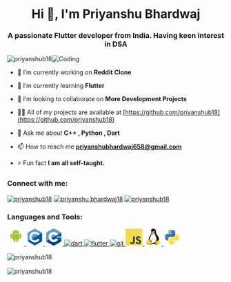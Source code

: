 <h1 align="center">Hi 👋, I'm Priyanshu Bhardwaj</h1>
<h3 align="center">A passionate Flutter developer from India. Having keen interest in DSA</h3>
<img align="right" alt="Coding" width="400" src="https://media1.giphy.com/media/Ll22OhMLAlVDb8UQWe/giphy.gif?cid=6c09b952dg4o954lnn9omk029dhap31ru6yiulawyquqbvej&ep=v1_internal_gif_by_id&rid=giphy.gif&ct=s”>

<p align="left"> <img src="https://komarev.com/ghpvc/?username=priyanshub18&label=Profile%20views&color=0e75b6&style=flat" alt="priyanshub18" /> </p>

- 🔭 I’m currently working on **Reddit Clone**

- 🌱 I’m currently learning **Flutter**

- 👯 I’m looking to collaborate on **More Development Projects**

- 👨‍💻 All of my projects are available at [https://github.com/priyanshub18](https://github.com/priyanshub18)

- 💬 Ask me about **C++ , Python , Dart**

- 📫 How to reach me **priyanshubhardwaj658@gmail.com**

- ⚡ Fun fact **I am all self-taught.**

<h3 align="left">Connect with me:</h3>
<p align="left">
<a href="https://linkedin.com/in/priyanshub18" target="blank"><img align="center" src="https://raw.githubusercontent.com/rahuldkjain/github-profile-readme-generator/master/src/images/icons/Social/linked-in-alt.svg" alt="priyanshub18" height="30" width="40" /></a>
<a href="https://instagram.com/priyanshu.bhardwaj18" target="blank"><img align="center" src="https://raw.githubusercontent.com/rahuldkjain/github-profile-readme-generator/master/src/images/icons/Social/instagram.svg" alt="priyanshu.bhardwaj18" height="30" width="40" /></a>
<a href="https://www.leetcode.com/priyanshub18" target="blank"><img align="center" src="https://raw.githubusercontent.com/rahuldkjain/github-profile-readme-generator/master/src/images/icons/Social/leet-code.svg" alt="priyanshub18" height="30" width="40" /></a>
</p>

<h3 align="left">Languages and Tools:</h3>
<p align="left"> <a href="https://developer.android.com" target="_blank" rel="noreferrer"> <img src="https://raw.githubusercontent.com/devicons/devicon/master/icons/android/android-original-wordmark.svg" alt="android" width="40" height="40"/> </a> <a href="https://www.cprogramming.com/" target="_blank" rel="noreferrer"> <img src="https://raw.githubusercontent.com/devicons/devicon/master/icons/c/c-original.svg" alt="c" width="40" height="40"/> </a> <a href="https://www.w3schools.com/cpp/" target="_blank" rel="noreferrer"> <img src="https://raw.githubusercontent.com/devicons/devicon/master/icons/cplusplus/cplusplus-original.svg" alt="cplusplus" width="40" height="40"/> </a> <a href="https://dart.dev" target="_blank" rel="noreferrer"> <img src="https://www.vectorlogo.zone/logos/dartlang/dartlang-icon.svg" alt="dart" width="40" height="40"/> </a> <a href="https://flutter.dev" target="_blank" rel="noreferrer"> <img src="https://www.vectorlogo.zone/logos/flutterio/flutterio-icon.svg" alt="flutter" width="40" height="40"/> </a> <a href="https://git-scm.com/" target="_blank" rel="noreferrer"> <img src="https://www.vectorlogo.zone/logos/git-scm/git-scm-icon.svg" alt="git" width="40" height="40"/> </a> <a href="https://developer.mozilla.org/en-US/docs/Web/JavaScript" target="_blank" rel="noreferrer"> <img src="https://raw.githubusercontent.com/devicons/devicon/master/icons/javascript/javascript-original.svg" alt="javascript" width="40" height="40"/> </a> <a href="https://www.linux.org/" target="_blank" rel="noreferrer"> <img src="https://raw.githubusercontent.com/devicons/devicon/master/icons/linux/linux-original.svg" alt="linux" width="40" height="40"/> </a> <a href="https://www.python.org" target="_blank" rel="noreferrer"> <img src="https://raw.githubusercontent.com/devicons/devicon/master/icons/python/python-original.svg" alt="python" width="40" height="40"/> </a> </p>

<p><img align="center" src="https://github-readme-stats.vercel.app/api/top-langs?username=priyanshub18&show_icons=true&locale=en&layout=compact" alt="priyanshub18" /></p>

<p><img align="center" src="https://github-readme-streak-stats.herokuapp.com/?user=priyanshub18&" alt="priyanshub18" /></p>
